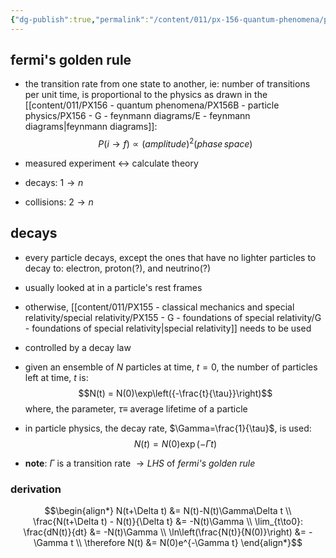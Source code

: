 ```yaml
---
{"dg-publish":true,"permalink":"/content/011/px-156-quantum-phenomena/px-156-b-particle-physics/px-156-j-particle-decays-and-relativistic-kinematics/px-156-j1-decays/","noteIcon":"1","created":"2024-11-25T10:50:32.000+00:00","updated":"2024-12-03T17:21:34.312+00:00"}
---
```


## fermi's golden rule
- the transition rate from one state to another, ie: number of transitions per unit time, is proportional to the physics as drawn in the [[content/011/PX156 - quantum phenomena/PX156B - particle physics/PX156 - G - feynmann diagrams/E - feynmann diagrams\|feynmann diagrams]]: 
$$P(i\to f) \propto (amplitude)^{2}(phase\,space)$$

- measured experiment $\leftrightarrow$ calculate theory

- decays:  $1 \to n$
- collisions: $2 \to n$ 

## decays
- every particle decays, except the ones that have no lighter particles to decay to: electron, proton(?), and neutrino(?)

- usually looked at in a particle's rest frames
- otherwise, [[content/011/PX155 - classical mechanics and special relativity/special relativity/PX155 - G - foundations of special relativity/G - foundations of special relativity\|special relativity]] needs to be used

- controlled by a decay law
- given an ensemble of $N$ particles at time, $t=0$, the number of particles left at time, $t$ is: 
$$N(t) = N(0)\exp\left({-\frac{t}{\tau}}\right)$$
	where, the parameter, $\tau\equiv$ average lifetime of a particle
- in particle physics, the decay rate, $\Gamma=\frac{1}{\tau}$, is used:  
$$ N(t) = N(0)\exp\left( -\Gamma t \right)$$
- **note**: $\Gamma$ is a transition rate $\to LHS$ of *fermi's golden rule*
### derivation
$$\begin{align*}
	N(t+\Delta t) &= N(t)-N(t)\Gamma\Delta t \\
	\frac{N(t+\Delta t) - N(t)}{\Delta t} &= -N(t)\Gamma \\
	\lim_{t\to0}: \frac{dN(t)}{dt} &= -N(t)\Gamma \\
	\ln\left(\frac{N(t)}{N(0)}\right) &= -\Gamma t \\
	\therefore N(t) &= N(0)e^{-\Gamma t}
\end{align*}$$
